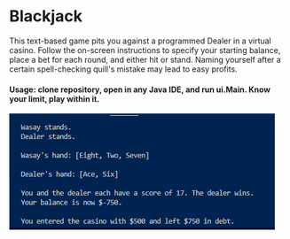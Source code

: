 # Blackjack

This text-based game pits you against a programmed Dealer in a virtual casino. Follow the on-screen instructions to specify your starting balance, place a bet for each round, and either hit or stand. Naming yourself after a certain spell-checking quill's mistake may lead to easy profits.

#### Usage: clone repository, open in any Java IDE, and run ui.Main. Know your limit, play within it.

![screenshot](https://github.com/awhayat/blackjack/blob/master/screenshot.PNG)
